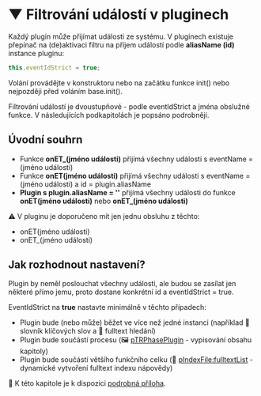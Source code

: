 # ▼ Filtrování událostí v pluginech

Každý plugin může přijímat události ze systému. V pluginech existuje přepínač na (de)aktivaci filtru na příjem událostí podle **aliasName (id)** instance pluginu:

```javascript
this.eventIdStrict = true;
```

Volání provádějte v konstruktoru nebo na začátku funkce init() nebo nejpozději před voláním base.init().

Filtrování událostí je dvoustupňové - podle eventIdStrict a jména obslužné funkce. V následujících podkapitolách je popsáno podrobněji.

## Úvodní souhrn

- Funkce **onET_(jméno události)** přijímá všechny události s eventName = (jméno události)
- Funkce **onET(jméno události)** přijímá všechny události s eventName = (jméno události) a id = plugin.aliasName
- **Plugin s plugin.aliasName = ''** přijímá všechny události do funkce **onET(jméno události)** nebo **onET_(jméno události)**

⚠️ V pluginu je doporučeno mít jen jednu obsluhu z těchto:

- onET(jméno události)
- onET_(jméno události)

## Jak rozhodnout nastavení?

Plugin by neměl poslouchat všechny události, ale budou se zasílat jen některé přímo jemu, proto dostane konkrétní id a eventIdStrict = true.

EventIdStrict na **true** nastavte minimálně v těchto případech:

- Plugin bude (nebo může) běžet ve více než jedné instanci (například 📇 slovník klíčových slov a 🔎 fulltext hledání)
- Plugin bude součástí procesu (🖼️ [pTRPhasePlugin][pTRPhasePlugin] - vypisování obsahu kapitoly)
- Plugin bude součástí většího funkčního celku (🔹 [pIndexFile:fulltextList][pIndexFile] - dynamické vytvoření fulltext indexu nápovědy)

📘 K této kapitole je k dispozici [podrobná příloha][appendix].

[pTRPhasePlugin]: pTRPhasePlugin.md "pTRPhasePlugin"
[pIndexFile]: :inst:pIndexFile:fulltextList.md "pIndexFile:fulltextList"
[appendix]: eventFilterD.md "Rozbor filtrování událostí v pluginech"